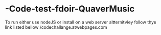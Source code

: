 # -Code-test-fdoir-QuaverMusic

To run either use nodeJS or install on a web server altternitvley follow thye link listed bellow
/codechallange.atwebpages.com
